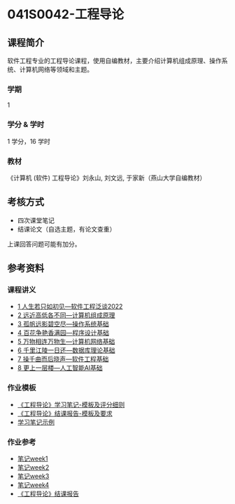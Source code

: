 # 041S0042-工程导论

## 课程简介

软件工程专业的工程导论课程，使用自编教材，主要介绍计算机组成原理、操作系统、计算机网络等领域和主题。

### 学期

1

### 学分 & 学时

1 学分，16 学时

### 教材

《计算机 (软件) 工程导论》刘永山, 刘文远, 于家新（燕山大学自编教材）

## 考核方式

- 四次课堂笔记
- 结课论文（自选主题，有论文查重）

上课回答问题可能有加分。

## 参考资料

### 课程讲义

- [1 人生若只如初见—软件工程泛谈2022](../../static/course/041S0042-工程导论/1%20人生若只如初见—软件工程泛谈2022.pdf)
- [2 远近高低各不同—计算机组成原理](../../static/course/041S0042-工程导论/2%20远近高低各不同—计算机组成原理.pdf)
- [3 孤帆远影碧空尽—操作系统基础](../../static/course/041S0042-工程导论/3%20孤帆远影碧空尽—操作系统基础.pdf)
- [4 百花争艳香满园—程序设计基础](../../static/course/041S0042-工程导论/4%20百花争艳香满园—程序设计基础.pdf)
- [5 万物相连万物生—计算机网络基础](../../static/course/041S0042-工程导论/5%20万物相连万物生—计算机网络基础.pdf)
- [6 千里江陵一日还—数据库理论基础](../../static/course/041S0042-工程导论/6%20千里江陵一日还—数据库理论基础.pdf)
- [7 操千曲而后晓声—软件工程基础](../../static/course/041S0042-工程导论/7%20操千曲而后晓声—软件工程基础.pdf)
- [8 更上一层楼—人工智能AI基础](../../static/course/041S0042-工程导论/8%20更上一层楼—人工智能AI基础.pdf)

### 作业模板

- [《工程导论》学习笔记-模板及评分细则](../../static/course/041S0042-工程导论/《工程导论》学习笔记-模板及评分细则.doc)
- [《工程导论》结课报告-模板及要求](../../static/course/041S0042-工程导论/《工程导论》结课报告-模板及要求.docx)
- [学习笔记示例](../../static/course/041S0042-工程导论/学习笔记示例.pdf)


### 作业参考

- [笔记week1](../../static/course/041S0042-工程导论/笔记week1.doc)
- [笔记week2](../../static/course/041S0042-工程导论/笔记week2.doc)
- [笔记week3](../../static/course/041S0042-工程导论/笔记week3.doc)
- [笔记week4](../../static/course/041S0042-工程导论/笔记week4.doc)
- [《工程导论》结课报告](../../static/course/041S0042-工程导论/《工程导论》结课报告.docx)
